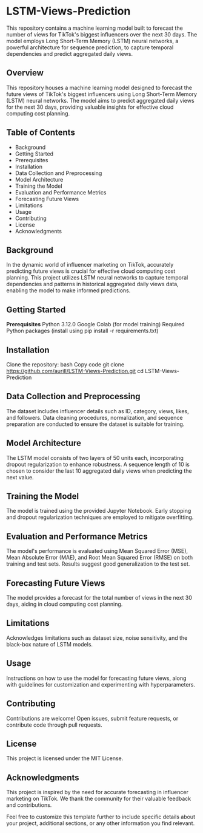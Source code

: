 # LSTM-Views-Prediction
This repository contains a machine learning model built to forecast the number of views for TikTok's biggest influencers over the next 30 days. The model employs Long Short-Term Memory (LSTM) neural networks, a powerful architecture for sequence prediction, to capture temporal dependencies and predict aggregated daily views.

## **Overview**
This repository houses a machine learning model designed to forecast the future views of TikTok's biggest influencers using Long Short-Term Memory (LSTM) neural networks. The model aims to predict aggregated daily views for the next 30 days, providing valuable insights for effective cloud computing cost planning.

## **Table of Contents**

- Background
- Getting Started
- Prerequisites
- Installation
- Data Collection and Preprocessing
- Model Architecture
- Training the Model
- Evaluation and Performance Metrics
- Forecasting Future Views
- Limitations
- Usage
- Contributing
- License
- Acknowledgments

## **Background**

In the dynamic world of influencer marketing on TikTok, accurately predicting future views is crucial for effective cloud computing cost planning. This project utilizes LSTM neural networks to capture temporal dependencies and patterns in historical aggregated daily views data, enabling the model to make informed predictions.

## **Getting Started**

**Prerequisites**
Python 3.12.0
Google Colab (for model training)
Required Python packages (install using pip install -r requirements.txt)

## **Installation**
Clone the repository:
bash
Copy code
git clone https://github.com/aurill/LSTM-Views-Prediction.git
cd LSTM-Views-Prediction

## **Data Collection and Preprocessing**

The dataset includes influencer details such as ID, category, views, likes, and followers. Data cleaning procedures, normalization, and sequence preparation are conducted to ensure the dataset is suitable for training.

## **Model Architecture**

The LSTM model consists of two layers of 50 units each, incorporating dropout regularization to enhance robustness. A sequence length of 10 is chosen to consider the last 10 aggregated daily views when predicting the next value.

## **Training the Model**
The model is trained using the provided Jupyter Notebook. Early stopping and dropout regularization techniques are employed to mitigate overfitting.

## **Evaluation and Performance Metrics**

The model's performance is evaluated using Mean Squared Error (MSE), Mean Absolute Error (MAE), and Root Mean Squared Error (RMSE) on both training and test sets. Results suggest good generalization to the test set.

## **Forecasting Future Views**

The model provides a forecast for the total number of views in the next 30 days, aiding in cloud computing cost planning.

## **Limitations**

Acknowledges limitations such as dataset size, noise sensitivity, and the black-box nature of LSTM models.

## **Usage**

Instructions on how to use the model for forecasting future views, along with guidelines for customization and experimenting with hyperparameters.

## **Contributing**

Contributions are welcome! Open issues, submit feature requests, or contribute code through pull requests.

## **License**

This project is licensed under the MIT License.

## **Acknowledgments**

This project is inspired by the need for accurate forecasting in influencer marketing on TikTok. We thank the community for their valuable feedback and contributions.

Feel free to customize this template further to include specific details about your project, additional sections, or any other information you find relevant.
